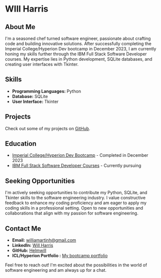 # WIll Harris

## About Me
I'm a seasoned chef turned software engineer, passionate about crafting code and building innovative solutions. After successfully completing the Imperial College/Hyperion Dev bootcamp in December 2023, I am currently honing my skills further through the IBM Full Stack Software Developer courses. My expertise lies in Python development, SQLite databases, and creating user interfaces with Tkinter.

## Skills
- **Programming Languages:** Python
- **Database:** SQLite
- **User Interface:** Tkinter

## Projects
Check out some of my projects on [GitHub](https://github.com/Helmwill/Expense-tracker).

## Education
- [Imperial College/Hyperion Dev Bootcamp](#) - Completed in December 2023
- [IBM Full Stack Software Developer Courses](#) - Currently pursuing

## Seeking Opportunities
I'm actively seeking opportunities to contribute my Python, SQLite, and Tkinter skills to the software engineering industry. I value constructive feedback to enhance my coding proficiency and am eager to apply my coding skills in a professional setting. Open to new opportunities and collaborations that align with my passion for software engineering.

## Contact Me
- **Email:** williamartinh@gmail.com
- **LinkedIn:** [Will Harris](https://www.linkedin.com/in/will-harris-24100a142/)
- **GitHub:** [Helmwill](https://github.com/Helmwill)
- **ICL/Hyperion Portfolio :** [My bootcamp portfolio](https://www.hyperiondev.com/portfolio/WH23060008769/)

Feel free to reach out! I'm excited about the possibilities in the world of software engineering and am always up for a chat.


